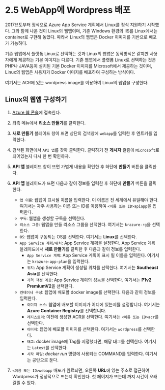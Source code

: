 # 2.5 WebApp에 Wordpress 배포

2017년도부터 정식으로 Azure App Service 계획에서 Linux를 정식 지원하기 시작했다. 그와 함께 나온 것이 Linux의 웹앱이며, 기존 Windows 환경의 IIS를 Linux에서는 container로 구현해 놓았다. 따라서 Linux의 웹앱은 Docker 이미지를 기반으로 배포가 가능하다.

기존 웹앱에서 플랫폼 Linux로 선택하는 것과 Linux의 웹앱은 동작방식은 같지만 사용자에게 제공하는 기본 이미지는 다르다. 기존 웹앱에서 플랫폼 Linux로 선택하는 것은 PHP나 JAVA등이 설치된 기본 Docker 이미지를 Microsoft에서 제공하는 것이며, Linux의 웹앱은 사용자가 Docker 이미지를 배포하여 구성하는 방식이다.

여기서는 ACR에 있는 wordpress image를 이용하여 Linux의 웹앱을 구성한다.

## Linux의 웹앱 구성하기

1. [Azure 웹 콘솔](https://portal.azure.com)에 접속한다.

2. 좌측 메뉴에서 **리소스 만들기**를 클릭한다.

3. **새로 만들기** 블레이드 창이 뜨면 상단의 검색창에 `webapp`를 입력한 후 엔트키를 입력한다.

4. 검색된 화면에서 `API 앱`를 찾아 클릭한다. 클릭하기 전 **게시자** 컬럼에 `Microsoft`로 되어있는지 다시 한 번 확인하자.

5. **API 앱** 블레이드 창이 뜨면 가볍게 내용을 확인한 후 하단에 **만들기** 버튼을 클릭한다.

6. **API 앱** 블레이드가 뜨면 다음과 같이 정보를 입력한 후 하단에 **만들기** 버튼을 클릭한다.
    - `앱 이름`: 웹앱이 표시될 이름을 입력한다. 이 이름은 전 세계에서 유일해야 한다. 여기서는 자주 사용하는 이름 또는 ID를 이용하여 `<이름 또는 ID>apiapp`을 입력한다.
    - `구독`: 웹앱을 생성할 구독을 선택한다.
    - `리소스 그룹`: 웹앱을 만들 리소스 그룹을 선택한다. 여기서는 `krazure-rg`을 선택한다.
    - `OS`: 웹앱이 구동되는 OS를 선택한다. 여기서는 **Linux**를 선택한다.
    - `App Service 계획/위치`: App Service 계획을 설정한다. App Service 계획 블레이드에서 **새로 만들기**를 클릭한 후 다음과 같이 정보를 입력한다.
        - `App Service 계획`: App Service 계획이 표시 될 이름을 입력한다. 여기서는 `krazure-app-plan`을 입력한다.
        - `위치`: App Service 계획이 생성될 위치를 선택한다. 여기서는 **Southeast Asia**를 선택한다.
        - `가격 책정 계층`: App Service 계획의 성능을 선택한다. 여기서는 **P1v2 PremiumV2**을 선택한다.
    - `컨테이너 구성`: 웹앱에 배포할 docker image를 선택한다. 다음과 같이 정보를 입력한다.
        - `이미지 소스`: 웹앱에 배포할 이미지가 어디에 있는지를 설정합니다. 여기서는 **Azure Container Registry**를 선택합니다.
        - `레지스트리`: 이전에 생성한 ACR을 선택한다. 여기서는 `<이름 또는 ID>acr`를 선택한다.
        - `이미지`: 웹앱에 배포할 이미지를 선택한다. 여기서는 `wordpress`를 선택한다.
        - `태그`: docker image에 Tag를 지정했다면, 해당 태그를 선택한다. 여기서는 `Latest`를 선택한다.
        - `시작 파일`: *docker run* 명령에 사용되는 COMMAND를 입력한다. 여기서는 공란으로 둔다.

7. `<이름 또는 ID>webapp` 배포가 완료되면, 오른쪽 **URL**에 있는 주소로 접근하여 Wordpress가 정상적으로 뜨는지 확인한다. 첫 페이지가 뜨는데 까지 시간이 오래 걸릴 수 있다.